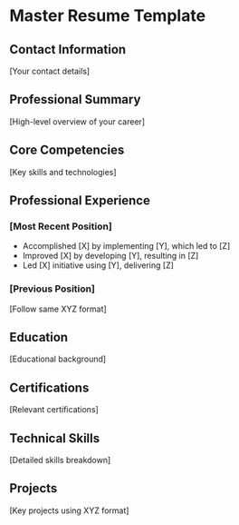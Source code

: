# Master Resume Template

## Contact Information
[Your contact details]

## Professional Summary
[High-level overview of your career]

## Core Competencies
[Key skills and technologies]

## Professional Experience

### [Most Recent Position]
- Accomplished [X] by implementing [Y], which led to [Z]
- Improved [X] by developing [Y], resulting in [Z]
- Led [X] initiative using [Y], delivering [Z]

### [Previous Position]
[Follow same XYZ format]

## Education
[Educational background]

## Certifications
[Relevant certifications]

## Technical Skills
[Detailed skills breakdown]

## Projects
[Key projects using XYZ format] 